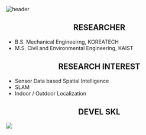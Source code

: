 ![header](https://capsule-render.vercel.app/api?type=rect&color=timeGradient&text=VISUALINTELLIGENCE&text=%ROBOTICS&fontSize=20)

## <div align=center>RESEARCHER</div>  
- B.S. Mechanical Engineeirng, KOREATECH
- M.S. Civil and Environmental Engineering, KAIST

## <div align=center>RESEARCH INTEREST</div>  
- Sensor Data based Spatial Intelligence  
- SLAM  
- Indoor / Outdoor Localization  

## <div align=center>DEVEL SKL</div>  
<img src="https://img.shields.io/badge/C++-00599C?style=flat-square&logo=C++&logoColor=#00599C"/>

<!--
**iismn/iismn** is a ✨ _special_ ✨ repository because its `README.md` (this file) appears on your GitHub profile.

Here are some ideas to get you started:

- 🔭 I’m currently working on ...
- 🌱 I’m currently learning ...
- 👯 I’m looking to collaborate on ...
- 🤔 I’m looking for help with ...
- 💬 Ask me about ...
- 📫 How to reach me: ...
- 😄 Pronouns: ...
- ⚡ Fun fact: ...
-->
